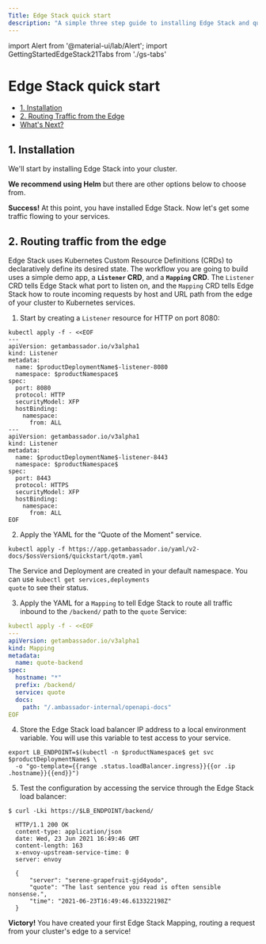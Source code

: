 ```yaml
---
Title: Edge Stack quick start
description: "A simple three step guide to installing Edge Stack and quickly get started routing traffic from the edge of your Kubernetes cluster to your services."
---
```


import Alert from '@material-ui/lab/Alert';
import GettingStartedEdgeStack21Tabs from './gs-tabs'

# Edge Stack quick start

* [1. Installation](#1-installation)
* [2. Routing Traffic from the Edge](#2-routing-traffic-from-the-edge)
* [What's Next?](#img-classos-logo-srcimageslogopng-whats-next)

</div>

## 1. Installation

We'll start by installing Edge Stack into your cluster.

**We recommend using Helm** but there are other options below to choose from.

<GettingStartedEdgeStack21Tabs version="$version$" />

<Alert severity="success"><b>Success!</b> At this point, you have installed Edge Stack. Now let's get some traffic flowing to your services.</Alert>

## 2. Routing traffic from the edge

Edge Stack uses Kubernetes Custom Resource Definitions (CRDs) to declaratively define its desired state. The workflow you are going to build uses a simple demo app, a **`Listener` CRD**, and a **`Mapping` CRD**. The `Listener` CRD tells Edge Stack what port to listen on, and the `Mapping` CRD tells Edge Stack how to route incoming requests by host and URL path from the edge of your cluster to Kubernetes services.

1. Start by creating a `Listener` resource for HTTP on port 8080:

```
kubectl apply -f - <<EOF
---
apiVersion: getambassador.io/v3alpha1
kind: Listener
metadata:
  name: $productDeploymentName$-listener-8080
  namespace: $productNamespace$
spec:
  port: 8080
  protocol: HTTP
  securityModel: XFP
  hostBinding:
    namespace:
      from: ALL
---
apiVersion: getambassador.io/v3alpha1
kind: Listener
metadata:
  name: $productDeploymentName$-listener-8443
  namespace: $productNamespace$
spec:
  port: 8443
  protocol: HTTPS
  securityModel: XFP
  hostBinding:
    namespace:
      from: ALL
EOF
```

2. Apply the YAML for the “Quote of the Moment" service.

  ```
  kubectl apply -f https://app.getambassador.io/yaml/v2-docs/$ossVersion$/quickstart/qotm.yaml
  ```

  <Alert severity="info">The Service and Deployment are created in your default namespace. You can use <code>kubectl get services,deployments quote</code> to see their status.</Alert>

3. Apply the YAML for a `Mapping` to tell Edge Stack to route all traffic inbound to the `/backend/`
   path to the `quote` Service:

  ```yaml
  kubectl apply -f - <<EOF
  ---
  apiVersion: getambassador.io/v3alpha1
  kind: Mapping
  metadata:
    name: quote-backend
  spec:
    hostname: "*"
    prefix: /backend/
    service: quote
    docs:
      path: "/.ambassador-internal/openapi-docs"
  EOF
  ```

4. Store the Edge Stack load balancer IP address to a local environment variable. You will use this variable to test access to your service.

  ```
  export LB_ENDPOINT=$(kubectl -n $productNamespace$ get svc  $productDeploymentName$ \
    -o "go-template={{range .status.loadBalancer.ingress}}{{or .ip .hostname}}{{end}}")
  ```

5. Test the configuration by accessing the service through the Edge Stack load balancer:

  ```
  $ curl -Lki https://$LB_ENDPOINT/backend/

    HTTP/1.1 200 OK
    content-type: application/json
    date: Wed, 23 Jun 2021 16:49:46 GMT
    content-length: 163
    x-envoy-upstream-service-time: 0
    server: envoy

    {
        "server": "serene-grapefruit-gjd4yodo",
        "quote": "The last sentence you read is often sensible nonsense.",
        "time": "2021-06-23T16:49:46.613322198Z"
    }
  ```

<Alert severity="success"><b>Victory!</b> You have created your first Edge Stack Mapping, routing a request from your cluster's edge to a service!</Alert>